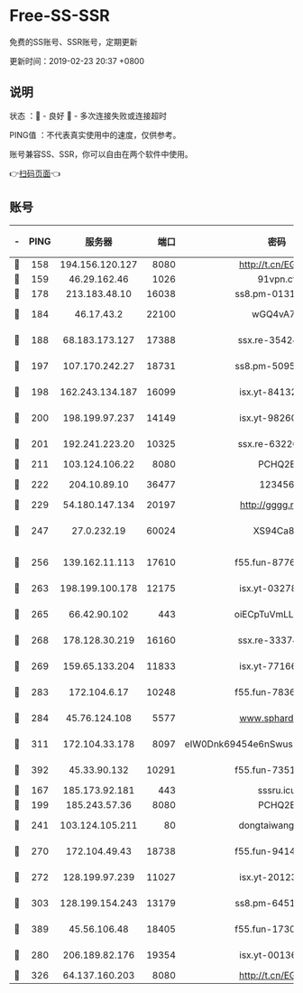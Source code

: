 # Free-SS-SSR

免费的SS账号、SSR账号，定期更新

更新时间：2019-02-23 20:37 +0800

## 说明

状态     ：🙂 - 良好 🙁 - 多次连接失败或连接超时

PING值   ：不代表真实使用中的速度，仅供参考。

账号兼容SS、SSR，你可以自由在两个软件中使用。

👉[扫码页面](https://liesauer.github.io/free-ss-ssr.github.io/)👈

## 账号

|-|PING|服务器|端口|密码|加密方式|区域|
|:----:|:----:|:-----:|-----:|:----:|:----:|:----:|
|🙂|158|194.156.120.127|8080|http://t.cn/EGJIyrl|rc4-md5|RU|
|🙂|159|46.29.162.46|1026|91vpn.cf|rc4-md5|RU|
|🙂|178|213.183.48.10|16038|ss8.pm-01318678|rc4-md5|RU|
|🙂|184|46.17.43.2|22100|wGQ4vA7D|aes-256-gcm|RU|
|🙂|188|68.183.173.127|17388|ssx.re-35424497|aes-256-cfb|US|
|🙂|197|107.170.242.27|18731|ss8.pm-50950263|aes-256-cfb|US|
|🙂|198|162.243.134.187|16099|isx.yt-84132635|aes-256-cfb|US|
|🙂|200|198.199.97.237|14149|isx.yt-98260741|aes-256-cfb|US|
|🙂|201|192.241.223.20|10325|ssx.re-63226148|aes-256-cfb|US|
|🙂|211|103.124.106.22|8080|PCHQ2E|rc4-md5|US|
|🙂|222|204.10.89.10|36477|123456|aes-256-cfb|US|
|🙂|229|54.180.147.134|20197|http://gggg.rocks|chacha20|KR|
|🙂|247|27.0.232.19|60024|XS94Ca8K|xchacha20-ietf-poly1305|HK|
|🙂|256|139.162.11.113|17610|f55.fun-87762700|aes-256-cfb|SG|
|🙂|263|198.199.100.178|12175|isx.yt-03278448|aes-256-cfb|US|
|🙂|265|66.42.90.102|443|oiECpTuVmLLxk4Ts|aes-256-cfb|US|
|🙂|268|178.128.30.219|16160|ssx.re-33374521|aes-256-cfb|SG|
|🙂|269|159.65.133.204|11833|isx.yt-77166284|aes-256-cfb|SG|
|🙂|283|172.104.6.17|10248|f55.fun-78360191|aes-256-cfb|US|
|🙂|284|45.76.124.108|5577|www.sphard.com|aes-256-cfb|AU|
|🙂|311|172.104.33.178|8097|eIW0Dnk69454e6nSwuspv9DmS201tQ0D|aes-256-cfb|SG|
|🙂|392|45.33.90.132|10291|f55.fun-73512768|aes-256-cfb|US|
|🙂|167|185.173.92.181|443|sssru.icu|rc4-md5|RU|
|🙂|199|185.243.57.36|8080|PCHQ2E|rc4-md5|US|
|🙂|241|103.124.105.211|80|dongtaiwang.com|aes-256-cfb|US|
|🙂|270|172.104.49.43|18738|f55.fun-94147766|aes-256-cfb|SG|
|🙂|272|128.199.97.239|11027|isx.yt-20123297|aes-256-cfb|SG|
|🙂|303|128.199.154.243|13179|ss8.pm-64511599|aes-256-cfb|SG|
|🙂|389|45.56.106.48|18405|f55.fun-17301402|aes-256-cfb|US|
|🙁|280|206.189.82.176|19354|isx.yt-00136364|aes-256-cfb|SG|
|🙁|326|64.137.160.203|8080|http://t.cn/EGJIyrl|rc4-md5|CA|
